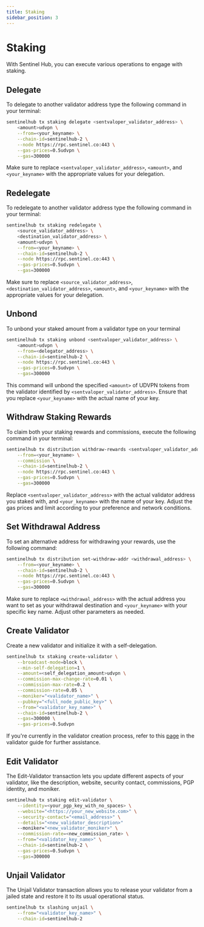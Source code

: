 ```yaml
---
title: Staking
sidebar_position: 3
---
```


# Staking

With Sentinel Hub, you can execute various operations to engage with staking.


## Delegate

To delegate to another validator address type the following command in your terminal:

```bash
sentinelhub tx staking delegate <sentvaloper_validator_address> \
    <amount>udvpn \
    --from=<your_keyname> \
    --chain-id=sentinelhub-2 \
    --node https://rpc.sentinel.co:443 \
    --gas-prices=0.5udvpn \
    --gas=300000
```

Make sure to replace `<sentvaloper_validator_address>`, `<amount>`, and `<your_keyname>` with the appropriate values for your delegation.


## Redelegate

To redelegate to another validator address type the following command in your terminal:

```bash
sentinelhub tx staking redelegate \
    <source_validator_address> \
    <destination_validator_address> \
    <amount>udvpn \
    --from=<your_keyname> \
    --chain-id=sentinelhub-2 \
    --node https://rpc.sentinel.co:443 \
    --gas-prices=0.5udvpn \
    --gas=300000
```

Make sure to replace `<source_validator_address>`,  `<destination_validator_address>`, `<amount>`, and `<your_keyname>` with the appropriate values for your delegation.


## Unbond

To unbond your staked amount from a validator type on your terminal

```bash
sentinelhub tx staking unbond <sentvaloper_validator_address> \
    <amount>udvpn \
    --from=<delegator_address> \
    --chain-id=sentinelhub-2 \
    --node https://rpc.sentinel.co:443 \
    --gas-prices=0.5udvpn \
    --gas=300000
```

This command will unbond the specified `<amount>` of UDVPN tokens from the validator identified by `<sentvaloper_validator_address>`. Ensure that you replace `<your_keyname>` with the actual name of your key.


## Withdraw Staking Rewards

To claim both your staking rewards and commissions, execute the following command in your terminal:

```bash
sentinelhub tx distribution withdraw-rewards <sentvaloper_validator_address> \
    --from=<your_keyname> \
    --commission \
    --chain-id=sentinelhub-2 \
    --node https://rpc.sentinel.co:443 \
    --gas-prices=0.5udvpn \
    --gas=300000
```

Replace `<sentvaloper_validator_address>` with the actual validator address you staked with, and `<your_keyname>` with the name of your key. Adjust the gas prices and limit according to your preference and network conditions.


## Set Withdrawal Address

To set an alternative address for withdrawing your rewards, use the following command:

```bash
sentinelhub tx distribution set-withdraw-addr <withdrawal_address> \
    --from=<your_keyname> \
    --chain-id=sentinelhub-2 \
    --node https://rpc.sentinel.co:443 \
    --gas-prices=0.5udvpn \
    --gas=300000
```

Make sure to replace `<withdrawal_address>` with the actual address you want to set as your withdrawal destination and `<your_keyname>` with your specific key name. Adjust other parameters as needed.


## Create Validator

Create a new validator and initialize it with a self-delegation.

```bash
sentinelhub tx staking create-validator \
    --broadcast-mode=block \
    --min-self-delegation=1 \
    --amount=<self_delegation_amount>udvpn \
    --commission-max-change-rate=0.01 \
    --commission-max-rate=0.2 \
    --commission-rate=0.05 \
    --moniker="<validator_name>" \
    --pubkey="<full_node_public_key>" \
    --from="<validator_key_name>" \
    --chain-id=sentinelhub-2 \
    --gas=300000 \
    --gas-prices=0.5udvpn
```

If you're currently in the validator creation process, refer to this [page](/validator-setup/become-validator) in the validator guide for further assistance.


## Edit Validator

The Edit-Validator transaction lets you update different aspects of your validator, like the description, website, security contact, commissions, PGP identity, and moniker.

```bash
sentinelhub tx staking edit-validator \
    --identity=<your_pgp_key_with_no_spaces> \
    --website="<https://your_new_website.com>" \
    --security-contact="<email_address>" \
    --details="<new_validator_description>"
    --moniker="<new_validator_moniker>" \
    --commission-rate=<new_commission_rate> \
    --from="<validator_key_name>" \
    --chain-id=sentinelhub-2 \
    --gas-prices=0.5udvpn \
    --gas=300000
```


## Unjail Validator

The Unjail Validator transaction allows you to release your validator from a jailed state and restore it to its usual operational status.

```bash
sentinelhub tx slashing unjail \
    --from="<validator_key_name>" \
    --chain-id=sentinelhub-2
```
